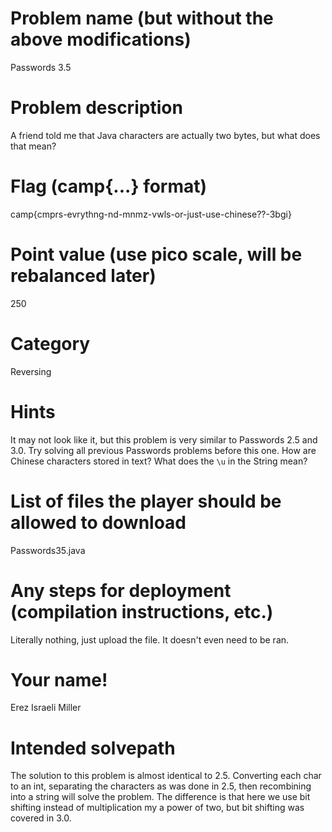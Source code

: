 # Problem name (but without the above modifications)
Passwords 3.5
# Problem description
A friend told me that Java characters are actually two bytes, but what does that mean?
# Flag (camp{...} format)
camp{cmprs-evrythng-nd-mnmz-vwls-or-just-use-chinese??-3bgi}
# Point value (use pico scale, will be rebalanced later)
250
# Category
Reversing
# Hints
It may not look like it, but this problem is very similar to Passwords 2.5 and 3.0. Try solving all previous Passwords problems before this one.
How are Chinese characters stored in text? What does the `\u` in the String mean?
# List of files the player should be allowed to download
Passwords35.java
# Any steps for deployment (compilation instructions, etc.)
Literally nothing, just upload the file. It doesn't even need to be ran.
# Your name!
Erez Israeli Miller
# Intended solvepath
The solution to this problem is almost identical to 2.5. Converting each char to an int, separating the characters as was done in 2.5, then recombining into a string will solve the problem. The difference is that here we use bit shifting instead of multiplication my a power of two, but bit shifting was covered in 3.0.

